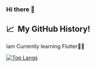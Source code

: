### Hi there 👋

<h2> 📈 &nbsp;My GitHub History!</h2>
Iam Currently learning Flutter🤞😇

[![Top Langs](https://github-readme-stats.vercel.app/api/top-langs/?username=jishnulal7&layout=compact)](https://github.com/anuraghazra/github-readme-stats)

